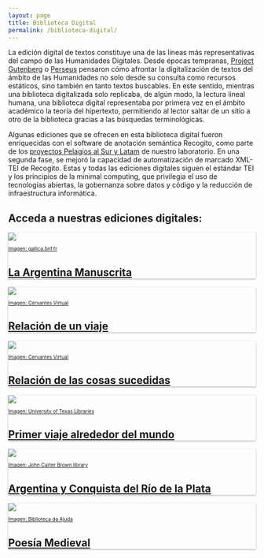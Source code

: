 ```yaml
---
layout: page
title: Biblioteca Digital
permalink: /biblioteca-digital/
---
```


La edición digital de textos constituye una de las líneas más representativas del campo de las Humanidades Digitales. Desde épocas tempranas, [Project Gutenberg](https://www.gutenberg.org/wiki/Gutenberg:The_History_and_Philosophy_of_Project_Gutenberg_by_Michael_Hart) o [Perseus](http://www.perseus.tufts.edu/hopper/) pensaron cómo afrontar la digitalización de textos del ámbito de las Humanidades no solo desde su consulta como recursos estáticos, sino también en tanto textos buscables. En este sentido, mientras una biblioteca digitalizada solo replicaba, de algún modo, la lectura lineal humana, una biblioteca digital representaba por primera vez en el ámbito académico la teoría del hipertexto, permitiendo al lector saltar de un sitio a otro de la biblioteca gracias a las búsquedas terminológicas. 

Algunas ediciones que se ofrecen en esta biblioteca digital fueron enriquecidas con el software de anotación semántica Recogito, como parte de los [proyectos Pelagios al Sur y Latam]({{site.baseurl}}/proyectos) de nuestro laboratorio. En una segunda fase, se mejoró la capacidad de automatización de marcado XML-TEI de Recogito. Estas y todas las ediciones digitales siguen el estándar TEI y los principios de la minimal computing, que privilegia el uso de tecnologías abiertas, la gobernanza sobre datos y código y la reducción de infraestructura informática.

## Acceda a nuestras ediciones digitales:

<div class="container">
  <div class="post-list" itemscope="" itemtype="http://schema.org/Blog">
    <!-- Card LAM -->
    <div class="post-card" itemprop="blogPosts" itemscope="" itemtype="http://schema.org/BlogPosting" style="box-shadow: 0 1px 3px rgba(0, 0, 0, 0.35);">
      <a href="http://hdlabconicet.github.io/La-Argentina-Manuscrita" target="_blank"><img src="{{site.baseurl}}/assets/img/argentina_manuscrita/arg-manus-pagina-uno.png" align="center"/></a>
      <a class="post-card__inner" href="http://hdlabconicet.github.io/La-Argentina-Manuscrita" target="_blank">
      	<p style="font-size: 10px; text-align:left;">Imagen: gallica.bnf.fr</p>
      	<h2>La Argentina Manuscrita</h2>
      </a>
    </div>
    <!-- Card ACARETE -->
    <div class="post-card" itemprop="blogPosts" itemscope="" itemtype="http://schema.org/BlogPosting" style="box-shadow: 0 1px 3px rgba(0, 0, 0, 0.35);">
      <a href="http://hdlabconicet.github.io/Relacion-de-un-viaje/" target="_blank"><img src="{{site.baseurl}}/assets/img/acarete-1943-cover.jpg" align="center"/></a>
      <a class="post-card__inner" href="http://hdlabconicet.github.io/Relacion-de-un-viaje/" target="_blank">
      	<p style="font-size: 10px; text-align:left;">Imagen: Cervantes Virtual</p>
      	<h2>Relación de un viaje</h2>
      </a>
    </div>
    <!-- Card PERO HERNANDEZ -->
    <div class="post-card" itemprop="blogPosts" itemscope="" itemtype="http://schema.org/BlogPosting" style="box-shadow: 0 1px 3px rgba(0, 0, 0, 0.35);">
      <a href="http://hdlabconicet.github.io/Relacion-de-las-cosas-sucedidas/" target="_blank"><img src="{{site.baseurl}}/assets/img/relacion-descubrimiento-perohernandez-cover.jpeg"/></a>
      <a class="post-card__inner" href="http://hdlabconicet.github.io/Relacion-de-las-cosas-sucedidas/" target="_blank">
        <p style="font-size: 10px; text-align:left;">Imagen: Cervantes Virtual</p>
        <h2>Relación de las cosas sucedidas</h2>
      </a>
    </div>
    <!-- Card PIGAFETTA -->
    <div class="post-card" itemprop="blogPosts" itemscope="" itemtype="http://schema.org/BlogPosting" style="box-shadow: 0 1px 3px rgba(0, 0, 0, 0.35);">
      <a href="http://nidiah.github.io/Primer-viaje-alrededor-del-mundo/" target="_blank"><img src="https://nidiah.github.io/Primer-viaje-alrededor-del-mundo/assets/img/pg_0015.jpg"/></a>
      <a class="post-card__inner" href="http://nidiah.github.io/Primer-viaje-alrededor-del-mundo/" target="_blank">
        <p style="font-size: 10px; text-align:left;">Imagen: University of Texas Libraries</p>
        <h2>Primer viaje alrededor del mundo</h2>
      </a>
    </div>
   <!-- Card DEL BARCO CENTENERA -->
    <div class="post-card" itemprop="blogPosts" itemscope="" itemtype="http://schema.org/BlogPosting" style="box-shadow: 0 1px 3px rgba(0, 0, 0, 0.35);">
          <a href="http://hdlabconicet.github.io/argentina-y-conquista-del-rio-de-la-plata/" target="_blank"><img src="{{site.baseurl}}/assets/img/argentina-y-conquista-del-rio-de-la-plata-pdf.png"/></a>
<a class="post-card__inner" href="http://hdlabconicet.github.io/argentina-y-conquista-del-rio-de-la-plata/" target="_blank">
        <p style="font-size: 10px; text-align:left;">Imagen: John Carter Brown library</p>
        <h2>Argentina y Conquista del Río de la Plata</h2>
  </a>
      </div>
    <!-- Card POESIA MEDIEVAL -->
    <div class="post-card" itemprop="blogPosts" itemscope="" itemtype="http://schema.org/BlogPosting" style="box-shadow: 0 1px 3px rgba(0, 0, 0, 0.35);">
      <a href="http://hdlabconicet.github.io/Poesia-Medieval/" target="_blank"><img src="https://upload.wikimedia.org/wikipedia/commons/7/78/Cancioneiro_da_Ajuda_151_37.jpg" align="center"/></a>
      <a class="post-card__inner" href="http://hdlabconicet.github.io/Poesia-Medieval/" target="_blank" title="via Wikimedia Commons">
        <p style="font-size: 10px; text-align:left;">Imagen: Biblioteca da Ajuda</p>
        <h2>Poesía Medieval</h2>
      </a>
    </div>
  
  </div>
</div>
